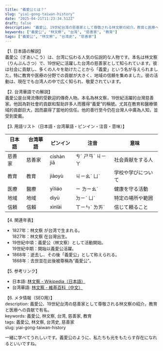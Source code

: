 ```yaml
---
title: "義愛公とは？"
slug: "yiai-gong-taiwan-history"
date: "2025-04-21T11:23:34.512Z"
draft: false
description: "義愛公、19世紀台湾の慈善家として尊敬される林文察の紹介。教育と医療への貢献で有名。"
keywords: ["義愛公", "林文察", "台湾", "慈善家", "教育"]
tags: ["義愛公", "林文察", "台湾史", "慈善家"]
---
```


【1. 日本語の解説】  
義愛公（ぎあいこう）は、台湾に伝わる人気の伝説的な人物です。本名は林文察（りんぶんさつ）で、19世紀に活躍した台湾の慈善家として知られています。彼は社会に貢献し、多くの人々を助けたことから「義愛」という名が与えられました。特に教育や医療の分野での貢献が大きく、地域の信頼を集めました。彼の活動は、現在でも台湾人の中で広く知られ、敬愛されています。

【2. 台湾華語での解説】  
義愛公是台灣流傳的受歡迎的傳奇人物。本名為林文察，19世紀活躍的台灣慈善家。他因為對社會的貢獻和幫助許多人而獲得“義愛”的稱號。尤其在教育和醫療領域的貢獻巨大，因而贏得了當地的信任。他的善行至今仍在台灣人中廣為人知，並受到愛戴。

【3. 用語リスト（日本語・台湾華語・ピンイン・注音・意味）】  

| 日本語 | 台湾華語 | ピンイン | 注音 | 意味 |
| --- | --- | --- | --- | --- |
| 慈善家 | 慈善家 | císhàn jiā | ㄘˊ ㄕㄢˋ ㄐㄧㄚ | 社会貢献をする人 |
| 教育 | 教育 | jiàoyù | ㄐㄧㄠˋ ㄩˋ | 学校や学びについて |
| 医療 | 醫療 | yīliáo | ㄧ ㄌㄧㄠˊ | 健康を守る活動 |
| 地域 | 地域 | dìyù | ㄉㄧˋ ㄩˋ | 特定の場所や範囲 |
| 信頼 | 信賴 | xìnlài | ㄒㄧㄣˋ ㄌㄞˋ | 信じて頼ること |

【4. 関連年表】  

- 1827年：林文察 が台湾で生まれる。  
  1827年：林文察 在台灣出生。
- 19世紀中頃：義愛公（林文察）として活動開始。  
  19世紀中期：開始以義愛公活躍。
- 1868年：逝去し、その後「義愛公」として称えられる。  
  1868年：去世並在此後被尊稱為“義愛公”。

【5. 参考リンク】  

- 日本語: [林文察 - Wikipedia（日本語）](https://ja.wikipedia.org/wiki/%E6%9E%97%E6%96%87%E5%AF%9F)
- 台湾華語: [林文察 - 維基百科（中文）](https://zh.wikipedia.org/wiki/%E6%9E%97%E6%96%87%E5%AF%9F)

【6. メタ情報（SEO用）】  
description: 義愛公、19世紀台湾の慈善家として尊敬される林文察の紹介。教育と医療への貢献で有名。  
keywords: 義愛公, 林文察, 台湾, 慈善家, 教育  
tags: 義愛公, 林文察, 台湾史, 慈善家  
slug: yiai-gong-taiwan-history  

一緒に学べてうれしいです。義愛公のように、私たちも光をもたらす存在になれるといいですね。